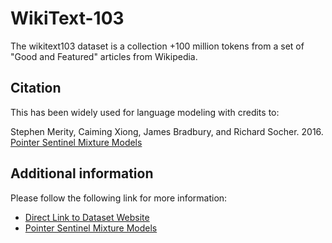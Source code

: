 # WikiText-103

The wikitext103 dataset is a collection +100 million tokens from a set of "Good and Featured" articles from Wikipedia.

## Citation

This has been widely used for language modeling with credits to:

Stephen Merity, Caiming Xiong, James Bradbury, and Richard Socher. 2016. [Pointer Sentinel Mixture Models](https://arxiv.org/abs/1609.07843)

## Additional information

Please follow the following link for more information:
- [Direct Link to Dataset Website](https://blog.salesforceairesearch.com/the-wikitext-long-term-dependency-language-modeling-dataset/#download)
- [Pointer Sentinel Mixture Models](https://arxiv.org/abs/1609.07843)

